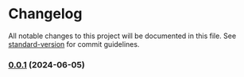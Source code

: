 # Changelog

All notable changes to this project will be documented in this file. See [standard-version](https://github.com/conventional-changelog/standard-version) for commit guidelines.

### [0.0.1](https://github.com/mftd03/bandito/compare/v0.0.7...v0.0.1) (2024-06-05)
